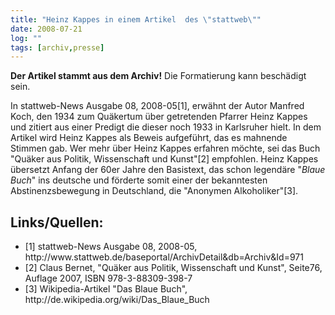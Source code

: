 ```yaml
---
title: "Heinz Kappes in einem Artikel  des \"stattweb\""
date: 2008-07-21
log: ""
tags: [archiv,presse]
---
```

**Der Artikel stammt aus dem Archiv!** Die Formatierung kann beschädigt sein.

In stattweb-News Ausgabe 08, 2008-05[1], erwähnt der Autor Manfred Koch, den 1934 zum Quäkertum über getretenden Pfarrer Heinz Kappes und zitiert aus einer Predigt die dieser noch 1933 in Karlsruher hielt. In dem Artikel wird Heinz Kappes als Beweis aufgeführt, das es mahnende Stimmen gab. Wer mehr über Heinz Kappes erfahren möchte, sei das Buch "Quäker aus Politik, Wissenschaft und Kunst"[2] empfohlen. Heinz Kappes übersetzt Anfang der 60er Jahre den Basistext, das schon legendäre "<i>Blaue Buch</i>" ins deutsche und förderte somit einer der bekanntesten Abstinenzsbewegung in Deutschland, die "Anonymen Alkoholiker"[3].

## Links/Quellen: ##
<ul>
    <li>[1] stattweb-News Ausgabe 08, 2008-05, http://www.stattweb.de/baseportal/ArchivDetail&db=Archiv&Id=971</li>
    <li>[2] Claus Bernet, "Quäker aus Politik, Wissenschaft und Kunst", Seite76, Auflage 2007, ISBN 978-3-88309-398-7</li>
    <li>[3] Wikipedia-Artikel "Das Blaue Buch", http://de.wikipedia.org/wiki/Das_Blaue_Buch</li>
</ul>
